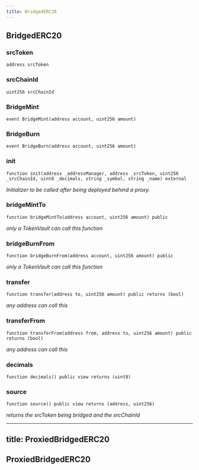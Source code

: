 ```yaml
---
title: BridgedERC20
---
```


## BridgedERC20

### srcToken

```solidity
address srcToken
```

### srcChainId

```solidity
uint256 srcChainId
```

### BridgeMint

```solidity
event BridgeMint(address account, uint256 amount)
```

### BridgeBurn

```solidity
event BridgeBurn(address account, uint256 amount)
```

### init

```solidity
function init(address _addressManager, address _srcToken, uint256 _srcChainId, uint8 _decimals, string _symbol, string _name) external
```

_Initializer to be called after being deployed behind a proxy._

### bridgeMintTo

```solidity
function bridgeMintTo(address account, uint256 amount) public
```

_only a TokenVault can call this function_

### bridgeBurnFrom

```solidity
function bridgeBurnFrom(address account, uint256 amount) public
```

_only a TokenVault can call this function_

### transfer

```solidity
function transfer(address to, uint256 amount) public returns (bool)
```

_any address can call this_

### transferFrom

```solidity
function transferFrom(address from, address to, uint256 amount) public returns (bool)
```

_any address can call this_

### decimals

```solidity
function decimals() public view returns (uint8)
```

### source

```solidity
function source() public view returns (address, uint256)
```

_returns the srcToken being bridged and the srcChainId_

---

## title: ProxiedBridgedERC20

## ProxiedBridgedERC20
